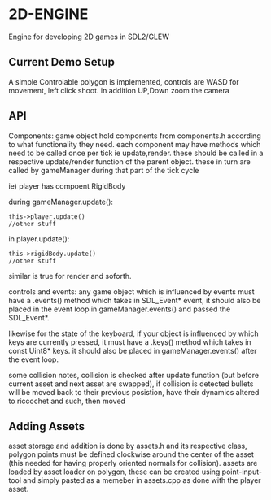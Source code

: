 # 2D-ENGINE
Engine for developing 2D games in SDL2/GLEW

## Current Demo Setup
A simple Controlable polygon is implemented, controls are WASD for movement, left click shoot. in addition UP,Down zoom the camera

## API
Components:
game object hold components from components.h according to what functionality they need. each component may have methods which need to be called once per tick ie update,render. these should be called in a respective update/render
function of the parent object. these in turn are called by gameManager during that part of the tick cycle

ie) player has compoent RigidBody

during gameManager.update():

    this->player.update()
    //other stuff

in player.update():

    this->rigidBody.update()
    //other stuff

similar is true for render and soforth.

controls and events:
any game object which is influenced by events must have a .events() method which takes in SDL_Event* event, it should also be placed in the event loop in gameManager.events() and passed the SDL_Event*. 

likewise for the state of the keyboard, if your object is influenced by which keys are currently pressed, it must have a .keys() method which takes in const Uint8* keys. it should also be placed in gameManager.events() after the event loop. 

some collision notes, collision is checked after update function (but before current asset and next asset are swapped), if collision is detected bullets will be moved back to their previous posistion, have  their dynamics altered to riccochet and such, then moved


## Adding Assets
asset storage and addition is done by assets.h and its respective class, polygon points must be defined clockwise
around the center of the asset (this needed for having properly oriented normals for collision). assets are loaded 
by asset loader on polygon, these can be created using point-input-tool and simply pasted as a memeber in assets.cpp as done with the player asset.
